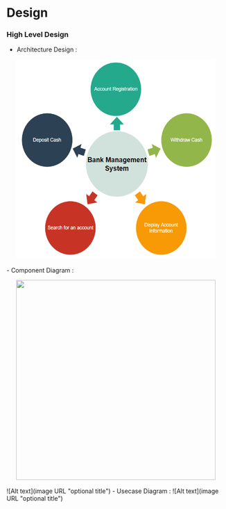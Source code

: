 # Design
### High Level Design
- Architecture Design :
<p align="center">
  <img width="460" height="460" src="https://github.com/Archana-Athreya/Mini_Project/blob/87148704886e0e20aa67987b2e2a3b3bc8db1548/2.Design/Architecture.png">
</p>
- Component Diagram :
<p align="center">
  <img width="460" height="460" src="">
</p>
![Alt text](image URL "optional title")
- Usecase Diagram :
![Alt text](image URL "optional title")

